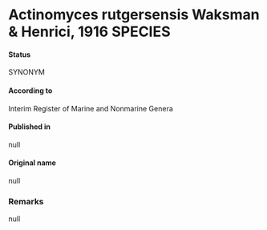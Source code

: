 Actinomyces rutgersensis Waksman & Henrici, 1916 SPECIES
=======

#### Status
SYNONYM

#### According to
Interim Register of Marine and Nonmarine Genera

#### Published in
null

#### Original name
null

### Remarks
null